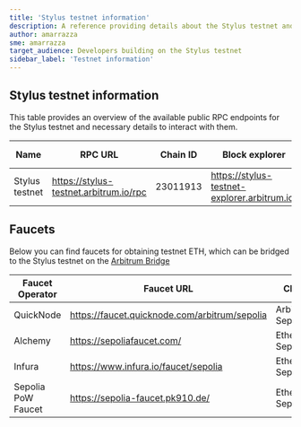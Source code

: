```yaml
---
title: 'Stylus testnet information'
description: A reference providing details about the Stylus testnet and faucets for obtaining testnet ETH
author: amarrazza
sme: amarrazza
target_audience: Developers building on the Stylus testnet
sidebar_label: 'Testnet information'
---
```



## Stylus testnet information

This table provides an overview of the available public RPC endpoints for the Stylus testnet and necessary details to interact with them.


| Name                       | RPC URL                             | Chain ID | Block explorer                        | Underlying chain | Tech stack | Sequencer feed URL                    | Sequencer endpoint<sup>⚠️</sup>                  |
| -------------------------- | -------------------------------------- | -------- | ------------------------------------- | -------------- | ---------- | ------------------------------------- | ------------------------------------------------- |
| Stylus testnet              | https://stylus-testnet.arbitrum.io/rpc                 | 23011913        | https://stylus-testnet-explorer.arbitrum.io/           | Arbitrum Sepolia     | Nitro (Rollup) | wss://stylus-sepolia.arbitrum.io/feed | https://stylus-testnet-sequencer.arbitrum.io/rpc            |


## Faucets

Below you can find faucets for obtaining testnet ETH, which can be bridged to the Stylus testnet on the [Arbitrum Bridge](https://bridge.arbitrum.io/)

| Faucet Operator            | Faucet URL                             | Chain     |
| -------------------------- | -------------------------------------- | --------- |
| QuickNode                  | https://faucet.quicknode.com/arbitrum/sepolia             | Arbitrum Sepolia|
| Alchemy                    | https://sepoliafaucet.com/               | Ethereum Sepolia    |
| Infura                     | https://www.infura.io/faucet/sepolia                 | Ethereum Sepolia    |
| Sepolia PoW Faucet         | https://sepolia-faucet.pk910.de/              | Ethereum Sepolia  |

